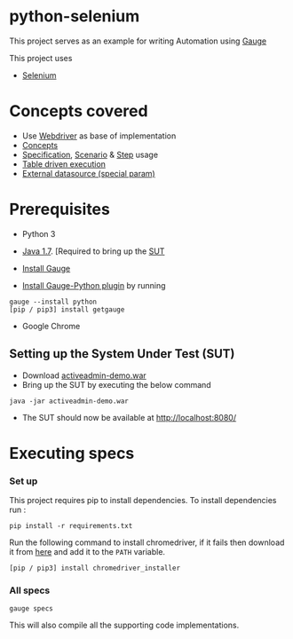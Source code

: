 # python-selenium

This project serves as an example for writing Automation using [Gauge](https://github.com/getgauge/gauge)

This project uses 

- [Selenium](http://selenium-python.readthedocs.org/)

# Concepts covered

- Use [Webdriver](http://docs.seleniumhq.org/projects/webdriver/) as base of implementation
- [Concepts](https://docs.gauge.org/latest/writing-specifications.html#concept)
- [Specification](https://docs.gauge.org/latest/writing-specifications.html#specifications-spec), [Scenario](https://docs.gauge.org/latest/writing-specifications.html#longstart-scenarios) & [Step](https://docs.gauge.org/latest/writing-specifications.html#longstart-steps) usage
- [Table driven execution](https://docs.gauge.org/latest/execution.html#data-driven-execution)
- [External datasource (special param)](https://docs.gauge.org/latest/execution.html#external-csv-for-data-table)

# Prerequisites
- Python 3
- [Java 1.7](http://www.oracle.com/technetwork/java/javase/downloads/jdk8-downloads-2133151.html). [Required to bring up the [SUT](#setting-up-the-system-under-test-sut)
- [Install Gauge](https://docs.gauge.org/latest/installation.html)

- [Install Gauge-Python plugin](https://gauge-python.readthedocs.io/en/latest/installation.html) by running<br>
```
gauge --install python
[pip / pip3] install getgauge
```
- Google Chrome

## Setting up the System Under Test (SUT)

* Download [activeadmin-demo.war](https://bintray.com/artifact/download/gauge/activeadmin-demo/activeadmin-demo.war)
* Bring up the SUT by executing the below command
```
java -jar activeadmin-demo.war
```
* The SUT should now be available at [http://localhost:8080/](http://localhost:8080)


# Executing specs

### Set up
This project requires pip to install dependencies. To install dependencies run :  
````
pip install -r requirements.txt
````

Run the following command to install chromedriver, if it fails then download it from [here](http://chromedriver.storage.googleapis.com/index.html) and add it to the `PATH` variable.

```
[pip / pip3] install chromedriver_installer
```

### All specs
````
gauge specs
````
This will also compile all the supporting code implementations.
